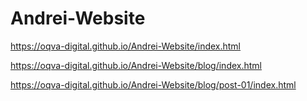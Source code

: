# Andrei-Website
https://oqva-digital.github.io/Andrei-Website/index.html

https://oqva-digital.github.io/Andrei-Website/blog/index.html

https://oqva-digital.github.io/Andrei-Website/blog/post-01/index.html
